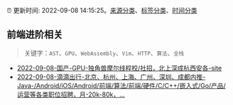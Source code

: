 :alarm_clock: 更新时间: 2022-09-08 14:15:25。[来源分类](../README.md)、[标签分类](../TAGS.md)、[时间分类](../TIMELINE.md)

## 前端进阶相关


> 关键字：`AST`、`GPU`、`WebAssembly`、`Vim`、`HTTP`、`算法`、`全栈`



- [2022-09-08-国产-GPU-独角兽摩尔线程校/社招，北上深成杭西安各-site](https://www.v2ex.com/t/878742) 
- [2022-09-08-滴滴出行-北京、杭州、上海、广州、深圳、成都内推-Java-/Android/iOS/Android/前端/算法/前端/硬件/C/C++/嵌入式/Go/产品/运营等各类职位招聘，月-20k-80k，...](https://www.v2ex.com/t/878705) 